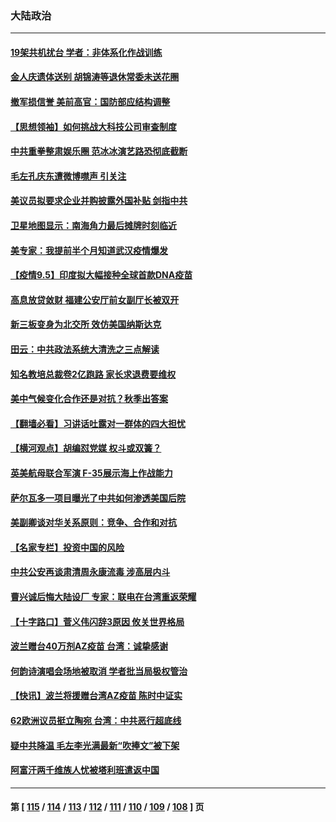 ### 大陆政治
---
#### [19架共机扰台 学者：非体系化作战训练](../../pages/ncid277/n13213185.md) 
#### [金人庆遗体送别 胡锦涛等退休常委未送花圈](../../pages/ncid277/n13212683.md) 
#### [撤军损信誉 美前高官：国防部应结构调整](../../pages/ncid277/n13213243.md) 
#### [【思想领袖】如何挑战大科技公司审查制度](../../pages/ncid277/n13155467.md) 
#### [中共重拳整肃娱乐圈 范冰冰演艺路恐彻底截断](../../pages/ncid277/n13212708.md) 
#### [毛左孔庆东遭微博噤声 引关注](../../pages/ncid277/n13212582.md) 
#### [美议员拟要求企业并购披露外国补贴 剑指中共](../../pages/ncid277/n13212556.md) 
#### [卫星地图显示：南海角力最后摊牌时刻临近](../../pages/ncid277/n13212321.md) 
#### [美专家：我提前半个月知道武汉疫情爆发](../../pages/ncid277/n13212212.md) 
#### [【疫情9.5】印度拟大幅接种全球首款DNA疫苗](../../pages/ncid277/n13211628.md) 
#### [高息放贷敛财 福建公安厅前女副厅长被双开](../../pages/ncid277/n13211685.md) 
#### [新三板变身为北交所 效仿美国纳斯达克](../../pages/ncid277/n13211423.md) 
#### [田云：中共政法系统大清洗之三点解读](../../pages/ncid277/n13211062.md) 
#### [知名教培总裁卷2亿跑路 家长求退费要维权](../../pages/ncid277/n13211346.md) 
#### [美中气候变化合作还是对抗？秋季出答案](../../pages/ncid277/n13211138.md) 
#### [【翻墙必看】习讲话吐露对一群体的四大担忧](../../pages/ncid277/n13211221.md) 
#### [【横河观点】胡编怼党媒 权斗或双簧？](../../pages/ncid277/n13210864.md) 
#### [英美航母联合军演 F-35展示海上作战能力](../../pages/ncid277/n13210531.md) 
#### [萨尔瓦多一项目曝光了中共如何渗透美国后院](../../pages/ncid277/n13210770.md) 
#### [美副卿谈对华关系原则：竞争、合作和对抗](../../pages/ncid277/n13210753.md) 
#### [【名家专栏】投资中国的风险](../../pages/ncid277/n13210304.md) 
#### [中共公安再谈肃清周永康流毒 涉高层内斗](../../pages/ncid277/n13210480.md) 
#### [曹兴诚后悔大陆设厂 专家：联电在台湾重返荣耀](../../pages/ncid277/n13210281.md) 
#### [【十字路口】菅义伟闪辞3原因 攸关世界格局](../../pages/ncid277/n13210242.md) 
#### [波兰赠台40万剂AZ疫苗 台湾：诚挚感谢](../../pages/ncid277/n13210240.md) 
#### [何韵诗演唱会场地被取消 学者批当局极权管治](../../pages/ncid277/n13209891.md) 
#### [【快讯】波兰将援赠台湾AZ疫苗 陈时中证实](../../pages/ncid277/n13209936.md) 
#### [62欧洲议员挺立陶宛 台湾：中共恶行超底线](../../pages/ncid277/n13209776.md) 
#### [疑中共降温 毛左李光满最新“吹捧文”被下架](../../pages/ncid277/n13209647.md) 
#### [阿富汗两千维族人忧被塔利班遣返中国](../../pages/ncid277/n13209602.md) 

---
#### 第 [ [115](./115.md) / [114](./114.md) / [113](./113.md) / [112](./112.md) / [111](./111.md) / [110](./110.md) / [109](./109.md) / [108](./108.md) ] 页
